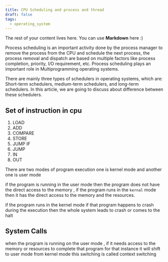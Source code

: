 ```yaml
---
title: CPU Scheduling and process and thread
draft: false
tags:
  - operating_system
---
```

 
The rest of your content lives here. You can use **Markdown** here :)

Process scheduling is an important activity done by the process manager to remove the process from the CPU and schedule the next process, the process removal and dispatch are based on multiple factors like process completion, priority, I/O requirement, etc. Process scheduling plays an important role in Multiprogramming operating systems.

There are mainly three types of schedulers in operating systems, which are: Short-term schedulers, medium-term schedulers, and long-term schedulers. In this article, we are going to discuss about difference between these schedulers.

## Set of instruction in cpu

1. LOAD
2. ADD
3. COMPARE
4. STORE
5. JUMP IF
6. JUMP
7. IN 
8. OUT

There are two modes of program execution one is kernel mode and another one is user mode

if the program is running in the user mode then the program  does not have the direct access to the memory , if the program runs in the `kernal` mode then it has the direct access to the memory and the resources.

if the program runs in the kernel mode  if that program happens to crash during the execution then the whole system leads to crash or comes to the halt

## System Calls

when the program is running on the user mode , if it needs access to the memory or resources to complete that program for that instance it will shift to user mode from kernel mode this switching is called context switching